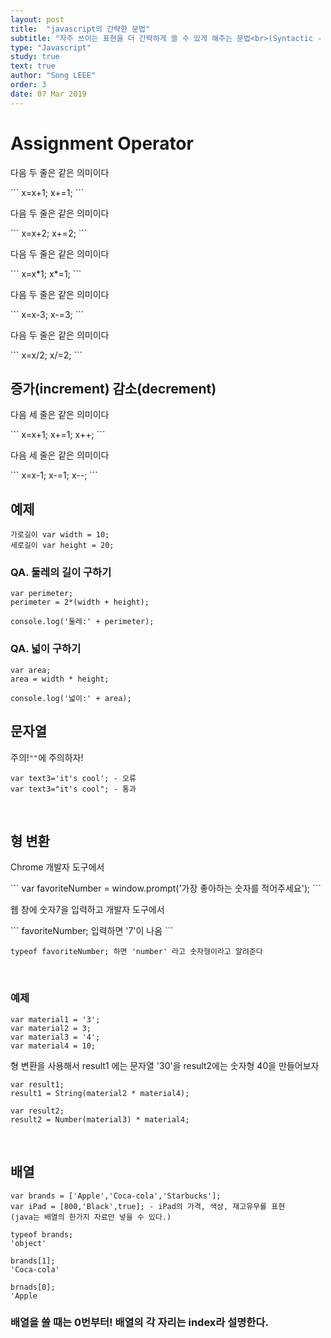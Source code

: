 ```yaml
---
layout: post
title:  "javascript의 간략한 문법"
subtitle: "자주 쓰이는 표현을 더 간략하게 쓸 수 있게 해주는 문법<br>(Syntactic - 문법적인 Sugar - 설탕)"
type: "Javascript"
study: true
text: true
author: "Song LEEE"
order: 3
date: 07 Mar 2019
---
```


# Assignment Operator
<p>다음 두 줄은 같은 의미이다</p>
```
x=x+1;
x+=1;
```
<br>

<p>다음 두 줄은 같은 의미이다</p>
```
x=x+2;
x+=2;
```
<br>

<p>다음 두 줄은 같은 의미이다</p>
```
x=x*1;
x*=1;
```
<br>

<p>다음 두 줄은 같은 의미이다</p>
```
x=x-3;
x-=3;
```
<br>

<p>다음 두 줄은 같은 의미이다</p>
```
x=x/2;
x/=2;
```
<br>

## 증가(increment) 감소(decrement)

<p>다음 세 줄은 같은 의미이다</p>
```
x=x+1;
x+=1;
x++;
```
<br>

<p>다음 세 줄은 같은 의미이다</p>
```
x=x-1;
x-=1;
x--;
```
<br>

## 예제

```
가로길이 var width = 10;
세로길이 var height = 20;
```

### QA. 둘레의 길이 구하기

```
var perimeter;
perimeter = 2*(width + height);

console.log('둘레:' + perimeter);
```

### QA. 넓이 구하기

```
var area;
area = width * height;

console.log('넓이:' + area);
```

## 문자열

<p>주의!<code>""</code>에 주의하자!</p>

```
var text3='it's cool'; - 오류
var text3="it's cool"; - 통과
```

<br>

## 형 변환

<p>Chrome 개발자 도구에서</p>
```
var favoriteNumber = window.prompt('가장 좋아하는 숫자를 적어주세요');
```
<br>
<p>웹 창에 숫자7을 입력하고 개발자 도구에서</p>
```
favoriteNumber; 입력하면 '7'이 나옴
```

```
typeof favoriteNumber; 하면 'number' 라고 숫자형이라고 알려준다
```

<br>

### 예제

```
var material1 = '3';
var material2 = 3;
var material3 = '4';
var material4 = 10;
```
<p>형 변환을 사용해서 result1 에는 문자열 '30'을 result2에는 숫자형 40을 만들어보자</p>


```
var result1;
result1 = String(material2 * material4);

var result2;
result2 = Number(material3) * material4;    

```

<br>

## 배열

```
var brands = ['Apple','Coca-cola','Starbucks'];
var iPad = [800,'Black',true]; - iPad의 가격, 색상, 재고유무를 표현 
(java는 배열의 한가지 자료만 넣을 수 있다.)

typeof brands;
'object'

brands[1];
'Coca-cola'

brnads[0];
'Apple
```

### 배열을 쓸 때는 0번부터! 배열의 각 자리는 index라 설명한다.